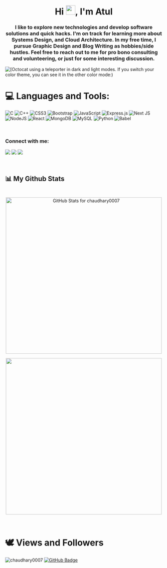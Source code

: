 <!-- <a href="#"><img width="100%" height="auto" src="https://i.imgur.com/iXuL1HG.png" height="175px"/></a> -->

<h1 align="center">Hi <img src="https://raw.githubusercontent.com/MartinHeinz/MartinHeinz/master/wave.gif" width="30px">, I'm Atul</h1>
<h3 align="center"> I like to explore new technologies and develop software solutions and quick hacks. I'm on track for learning more about Systems Design, and Cloud Architecture. In my free time, I pursue Graphic Design and Blog Writing as hobbies/side hustles. Feel free to reach out to me for pro bono consulting and volunteering, or just for some interesting discussion.</h3>

<picture>
  <source media="(prefers-color-scheme: dark)" srcset="https://user-images.githubusercontent.com/19292210/199123129-b9c2437d-4e6d-4f1c-a7ea-d9a91babb41d.gif">
  <source media="(prefers-color-scheme: light)" srcset="https://user-images.githubusercontent.com/19292210/88347096-c067a980-ccfe-11ea-8a06-bdaf552fee06.gif">
  <img alt="[Octocat using a teleporter in dark and light modes. If you switch your color theme, you can see it in the other color mode:)" src="https://user-images.githubusercontent.com/25423296/163456779-a8556205-d0a5-45e2-ac17-42d089e3c3f8.png](https://user-images.githubusercontent.com/19292210/88347096-c067a980-ccfe-11ea-8a06-bdaf552fee06.gif)">
</picture>

<br/>

# 💻 Languages and Tools:

![C](https://img.shields.io/badge/c-%2300599C.svg?style=for-the-badge&logo=c&logoColor=white) ![C++](https://img.shields.io/badge/c++-%2300599C.svg?style=for-the-badge&logo=c%2B%2B&logoColor=white) ![CSS3](https://img.shields.io/badge/css3-%231572B6.svg?style=for-the-badge&logo=css3&logoColor=white) ![Bootstrap](https://img.shields.io/badge/bootstrap-%23563D7C.svg?style=for-the-badge&logo=bootstrap&logoColor=white)  ![JavaScript](https://img.shields.io/badge/javascript-%23323330.svg?style=for-the-badge&logo=javascript&logoColor=%23F7DF1E)  ![Express.js](https://img.shields.io/badge/express.js-%23404d59.svg?style=for-the-badge&logo=express&logoColor=%2361DAFB) ![Next JS](https://img.shields.io/badge/Next-black?style=for-the-badge&logo=next.js&logoColor=white) ![NodeJS](https://img.shields.io/badge/node.js-6DA55F?style=for-the-badge&logo=node.js&logoColor=white) ![React](https://img.shields.io/badge/react-%2320232a.svg?style=for-the-badge&logo=react&logoColor=%2361DAFB) ![MongoDB](https://img.shields.io/badge/MongoDB-%234ea94b.svg?style=for-the-badge&logo=mongodb&logoColor=white) ![MySQL](https://img.shields.io/badge/mysql-%2300f.svg?style=for-the-badge&logo=mysql&logoColor=white) ![Python](https://img.shields.io/badge/python-3670A0?style=for-the-badge&logo=python&logoColor=ffdd54) ![Babel](https://img.shields.io/badge/Babel-F9DC3e?style=for-the-badge&logo=babel&logoColor=black)


<br/>

### Connect with me:

<p align="left">
<a href = "https://www.instagram.com/atulchaudhary2717/"><img src="https://img.icons8.com/fluent/48/000000/instagram-new.png"/></a>
<a href = "https://www.linkedin.com/in/atul8318/"><img src="https://img.icons8.com/fluent/48/000000/linkedin.png"/></a>
<a href = "https://twitter.com/A_Chaudhary0007"><img src="https://img.icons8.com/fluent/48/000000/twitter.png"/></a>

</p>

<br/>

## 📊 My Github Stats
#
<p align="center">
 <img src="https://github-readme-stats.vercel.app/api?username=chaudhary0007&show_icons=true&include_all_commits=true&count_private=true&theme=dark&layout=compact" alt="GitHub Stats for chaudhary0007" width="500"><p>


<p align="center"> 
<img src="https://github-readme-streak-stats.herokuapp.com?user=chaudhary0007&theme=dark" width="500">

<p>

<br/>
   

# 🕊️ Views and Followers

<a align="left"> <img src="https://komarev.com/ghpvc/?username=chaudhary0007&label=Profile%20views&color=0e75b6&style=flat" alt="chaudhary0007" /> </a>
<a href="https://github.com/chaudhary0007?tab=followers"><img src="https://img.shields.io/github/followers/chaudhary0007?label=Followers&style=social" alt="GitHub Badge"></a>

